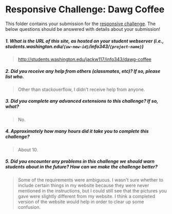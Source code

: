 # Responsive Challenge: Dawg Coffee

This folder contains your submission for the [responsive challenge](http://faculty.washington.edu/mikefree/info343/#/challenges/responsive). The below questions should be answered with details about your submission!

##### 1. What is the URL of this site, as hosted on your student webserver (i.e., students.washington.edu/<code>{uw-new-id}</code>/info343/<code>{project-name}</code>) #####
> http://students.washington.edu/jackw117/info343/dawg-coffee

##### 2. Did you receive any help from others (classmates, etc)? If so, please list who. #####
> Other than stackoverflow, I didn't receive help from anyone.

##### 3. Did you complete any advanced extensions to this challenge? If so, what? #####
> No.

##### 4. Approximately how many hours did it take you to complete this challenge? #####
> About 10.

##### 5. Did you encounter any problems in this challenge we should warn students about in the future? How can we make the challenge better? #####
> Some of the requirements were ambiguous. I wasn't sure whether to include certain things in my website because they were never mentioned in the instructions, but I could still see that the pictures you gave were slightly different from my website. I think a completed version of the website would help in order to clear up some confusion.
